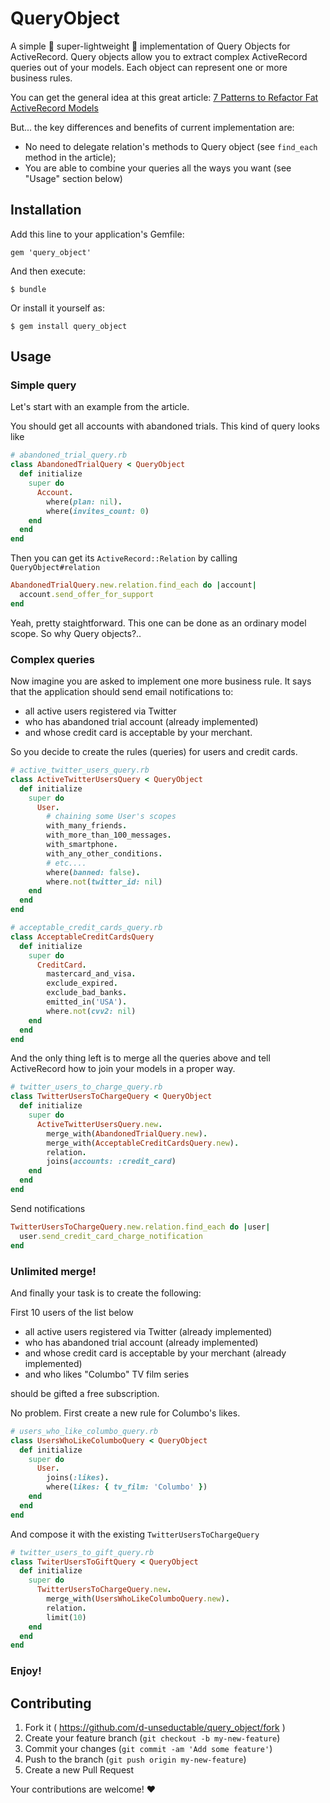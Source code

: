 # QueryObject


A simple :green_heart: super-lightweight :green_heart: implementation of Query Objects for ActiveRecord.
Query objects allow you to extract complex ActiveRecord queries out of your models. Each object can represent one or more business rules.

You can get the general idea at this great article: [7 Patterns to Refactor Fat ActiveRecord Models](http://blog.codeclimate.com/blog/2012/10/17/7-ways-to-decompose-fat-activerecord-models/)

But... the key differences and benefits of current implementation are:
 - No need to delegate relation's methods to Query object (see `find_each` method in the article);
 - You are able to combine your queries all the ways you want (see "Usage" section below)

## Installation

Add this line to your application's Gemfile:

    gem 'query_object'

And then execute:

    $ bundle

Or install it yourself as:

    $ gem install query_object

## Usage

### Simple query

Let's start with an example from the article.

You should get all accounts with abandoned trials. This kind of query looks like

```ruby
# abandoned_trial_query.rb
class AbandonedTrialQuery < QueryObject
  def initialize
    super do
      Account.
        where(plan: nil).
        where(invites_count: 0)
    end
  end
end
```

Then you can get its `ActiveRecord::Relation` by calling `QueryObject#relation`

```ruby
AbandonedTrialQuery.new.relation.find_each do |account|
  account.send_offer_for_support
end
```

Yeah, pretty staightforward. This one can be done as an ordinary model scope. So why Query objects?..

### Complex queries

Now imagine you are asked to implement one more business rule. It says that the application
should send email notifications to:
 - all active users registered via Twitter
 - who has abandoned trial account (already implemented)
 - and whose credit card is acceptable by your merchant.

So you decide to create the rules (queries) for users and credit cards.

```ruby
# active_twitter_users_query.rb
class ActiveTwitterUsersQuery < QueryObject
  def initialize
    super do
      User.
        # chaining some User's scopes
        with_many_friends.
        with_more_than_100_messages.
        with_smartphone.
        with_any_other_conditions.
        # etc....
        where(banned: false).
        where.not(twitter_id: nil)
    end
  end
end
```

```ruby
# acceptable_credit_cards_query.rb
class AcceptableCreditCardsQuery
  def initialize
    super do
      CreditCard.
        mastercard_and_visa.
        exclude_expired.
        exclude_bad_banks.
        emitted_in('USA').
        where.not(cvv2: nil)
    end
  end
end
```

And the only thing left is to merge all the queries above and tell ActiveRecord
how to join your models in a proper way.

```ruby
# twitter_users_to_charge_query.rb
class TwitterUsersToChargeQuery < QueryObject
  def initialize
    super do
      ActiveTwitterUsersQuery.new.
        merge_with(AbandonedTrialQuery.new).
        merge_with(AcceptableCreditCardsQuery.new).
        relation.
        joins(accounts: :credit_card)
    end
  end
end
```

Send notifications

```ruby
TwitterUsersToChargeQuery.new.relation.find_each do |user|
  user.send_credit_card_charge_notification
end
```

### Unlimited merge!

And finally your task is to create the following:

First 10 users of the list below

- all active users registered via Twitter (already implemented)
- who has abandoned trial account (already implemented)
- and whose credit card is acceptable by your merchant (already implemented)
- and who likes "Columbo" TV film series

should be gifted a free subscription.

No problem. First create a new rule for Columbo's likes.

```ruby
# users_who_like_columbo_query.rb
class UsersWhoLikeColumboQuery < QueryObject
  def initialize
    super do
      User.
        joins(:likes).
        where(likes: { tv_film: 'Columbo' })
    end
  end
end
```

And compose it with the existing `TwitterUsersToChargeQuery`

```ruby
# twitter_users_to_gift_query.rb
class TwiterUsersToGiftQuery < QueryObject
  def initialize
    super do
      TwitterUsersToChargeQuery.new.
        merge_with(UsersWhoLikeColumboQuery.new).
        relation.
        limit(10)
    end
  end
end
```

### Enjoy!


## Contributing

1. Fork it ( https://github.com/d-unseductable/query_object/fork )
2. Create your feature branch (`git checkout -b my-new-feature`)
3. Commit your changes (`git commit -am 'Add some feature'`)
4. Push to the branch (`git push origin my-new-feature`)
5. Create a new Pull Request

Your contributions are welcome! :heart:
